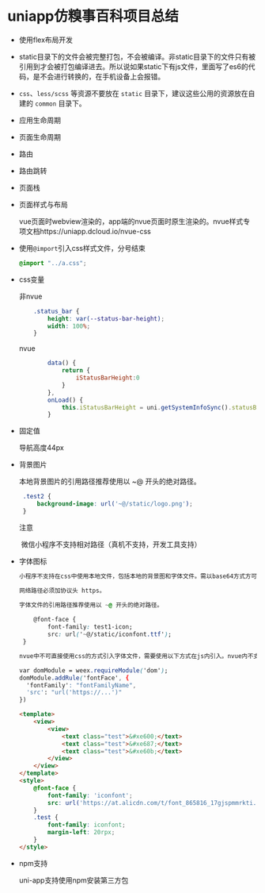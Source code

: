 # uniapp仿糗事百科项目总结


- 使用flex布局开发

- static目录下的文件会被完整打包，不会被编译。非static目录下的文件只有被引用到才会被打包编译进去。所以说如果static下有js文件，里面写了es6的代码，是不会进行转换的，在手机设备上会报错。

- `css`、`less/scss` 等资源不要放在 `static` 目录下，建议这些公用的资源放在自建的 `common` 目录下。

- 应用生命周期

- 页面生命周期

- 路由

- 路由跳转

- 页面栈

- 页面样式与布局

  vue页面时webview渲染的，app端的nvue页面时原生渲染的。nvue样式专项文档https://uniapp.dcloud.io/nvue-css

- 使用`@import`引入css样式文件，分号结束

  ```css
  @import "../a.css";
  ```

- css变量

  非nvue

  ```css
      .status_bar {
          height: var(--status-bar-height);
          width: 100%;
      }
  ```

  nvue

  ```js
          data() {
              return {
                  iStatusBarHeight:0
              }
          },
          onLoad() {
              this.iStatusBarHeight = uni.getSystemInfoSync().statusBarHeight
          }
  ```

- 固定值

  导航高度44px

- 背景图片

  本地背景图片的引用路径推荐使用以 ~@ 开头的绝对路径。

  ```css
   .test2 {
       background-image: url('~@/static/logo.png');
   }
  ```

  注意

  ​	微信小程序不支持相对路径（真机不支持，开发工具支持）

- 字体图标

  ```css
  小程序不支持在css中使用本地文件，包括本地的背景图和字体文件。需以base64方式方可使用。
  
  网络路径必须加协议头 https。
  
  字体文件的引用路径推荐使用以 ~@ 开头的绝对路径。
      
      @font-face {
          font-family: test1-icon;
          src: url('~@/static/iconfont.ttf');
   }
  
  nvue中不可直接使用css的方式引入字体文件，需要使用以下方式在js内引入。nvue内不支持本地路径引入字体，请使用网络链接或者base64形式。src字段的url的括号内一定要使用单引号。
  
  var domModule = weex.requireModule('dom');
  domModule.addRule('fontFace', {
    'fontFamily': "fontFamilyName",
    'src': "url('https://...')"
  })
  ```

  ```html
  <template>
      <view>
          <view>
              <text class="test">&#xe600;</text>
              <text class="test">&#xe687;</text>
              <text class="test">&#xe60b;</text>
          </view>
      </view>
  </template>
  <style>
      @font-face {
          font-family: 'iconfont';
          src: url('https://at.alicdn.com/t/font_865816_17gjspmmrkti.ttf') format('truetype');
      }
      .test {
          font-family: iconfont;
          margin-left: 20rpx;
      }
  </style>
  ```

- npm支持

  uni-app支持使用npm安装第三方包

















